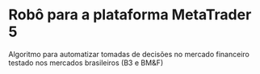 # Robô para a plataforma MetaTrader 5

Algoritmo para automatizar tomadas de decisões no mercado financeiro
testado nos mercados brasileiros (B3 e BM&F)

